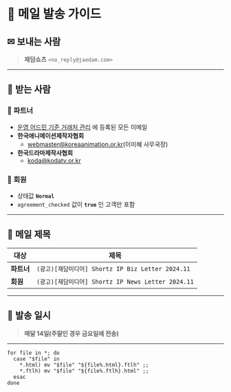 # 📩 **메일 발송 가이드**

## ✉ 보내는 사람

> **재담쇼츠** `<no_reply@jaedam.com>`

---

## 📍 **받는 사람**

### 🔹 **파트너**

- [운영 어드민 기준 거래처 관리](https://pma.shortz.net/administrator-control/client) 에 등록된 모든 이메일
- **한국애니메이션제작자협회**
  - [webmaster@koreaanimation.or.kr](mailto:webmaster@koreaanimation.or.kr)(이미혜 사무국장)
- **한국드라마제작사협회**
  - [koda@kodatv.or.kr](mailto:koda@kodatv.or.kr)

### 🔹 **회원**

- 상태값 **`Normal`**
- `agreement_checked` 값이 **`true`** 인 고객만 포함

---

## 📌 **메일 제목**

| 대상       | 제목                                               |
| ---------- | -------------------------------------------------- |
| **파트너** | `(광고)[재담미디어] Shortz IP Biz Letter 2024.11`  |
| **회원**   | `(광고)[재담미디어] Shortz IP News Letter 2024.11` |

---

## 📆 **발송 일시**

> **매달 14일(주말인 경우 금요일에 전송)**

---

```text
for file in *; do
  case "$file" in
    *.html) mv "$file" "${file%.html}.ftlh" ;;
    *.ftlh) mv "$file" "${file%.ftlh}.html" ;;
  esac
done
```
